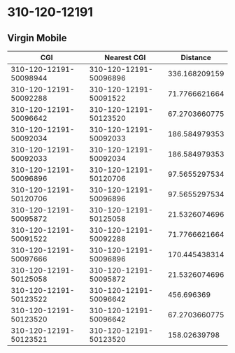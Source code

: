 # 310-120-12191
## Virgin Mobile


| CGI | Nearest CGI | Distance |
|-----|-------------|----------|
| 310-120-12191-50098944 | 310-120-12191-50096896 | 336.168209159 |
| 310-120-12191-50092288 | 310-120-12191-50091522 | 71.7766621664 |
| 310-120-12191-50096642 | 310-120-12191-50123520 | 67.2703660775 |
| 310-120-12191-50092034 | 310-120-12191-50092033 | 186.584979353 |
| 310-120-12191-50092033 | 310-120-12191-50092034 | 186.584979353 |
| 310-120-12191-50096896 | 310-120-12191-50120706 | 97.5655297534 |
| 310-120-12191-50120706 | 310-120-12191-50096896 | 97.5655297534 |
| 310-120-12191-50095872 | 310-120-12191-50125058 | 21.5326074696 |
| 310-120-12191-50091522 | 310-120-12191-50092288 | 71.7766621664 |
| 310-120-12191-50097666 | 310-120-12191-50096896 | 170.445438314 |
| 310-120-12191-50125058 | 310-120-12191-50095872 | 21.5326074696 |
| 310-120-12191-50123522 | 310-120-12191-50096642 | 456.696369 |
| 310-120-12191-50123520 | 310-120-12191-50096642 | 67.2703660775 |
| 310-120-12191-50123521 | 310-120-12191-50123520 | 158.02639798 |
